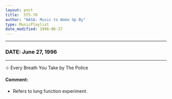 ```yaml
---
layout: post
title:  STS-78
author: "NASA: Music to Wake Up By"
type: MusicPlaylist
date_modified: 1996-06-27
---
```


----
### DATE: June 27, 1996
----
⊹ Every Breath You Take by The Police

#### Comment:
* Refers to lung function experiment.
